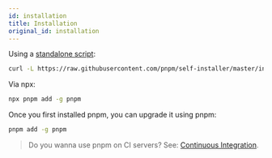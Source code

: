 ```yaml
---
id: installation
title: Installation
original_id: installation
---
```


Using a [standalone script](https://github.com/pnpm/self-installer#readme):

```sh
curl -L https://raw.githubusercontent.com/pnpm/self-installer/master/install.js | node
```

Via npx:

```sh
npx pnpm add -g pnpm
```

Once you first installed pnpm, you can upgrade it using pnpm:

```sh
pnpm add -g pnpm
```

> Do you wanna use pnpm on CI servers? See: [Continuous Integration](continuous-integration).
